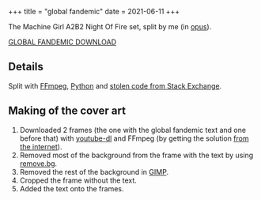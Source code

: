 +++
title = "global fandemic"
date = 2021-06-11
+++

The Machine Girl A2B2 Night Of Fire set, split by me (in [opus](https://opus-codec.org/)).

[GLOBAL FANDEMIC DOWNLOAD](global_fandemic.zip)

## Details

Split with [FFmpeg](https://ffmpeg.org/), [Python](https://www.python.org/) and [stolen code from Stack Exchange](https://unix.stackexchange.com/questions/280767/how-do-i-split-an-audio-file-into-multiple/400032#400032).

## Making of the cover art

1. Downloaded 2 frames (the one with the global fandemic text and one before that) with [youtube-dl](https://youtube-dl.org/) and FFmpeg (by getting the solution [from the internet](https://askubuntu.com/questions/1155446/is-it-possible-to-only-download-a-single-frame-from-a-youtube-video/1155468#1155468)).
2. Removed most of the background from the frame with the text by using [remove.bg](https://www.remove.bg/).
3. Removed the rest of the background in [GIMP](https://www.gimp.org/).
4. Cropped the frame without the text.
5. Added the text onto the frames.
